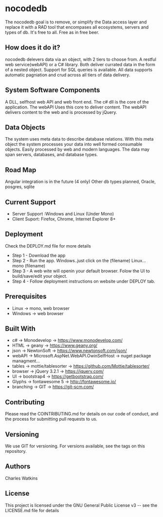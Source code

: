# nocodedb

The nocodedb goal is to remove, or simplify the Data access layer and replace it with a RAD tool that encompases all ecosystems, servers and types of db.  It's free to all. Free as in free beer.


## How does it do it?
 nocodedb delevers data via an object, with 2 tiers to choose from. A restful web service(webAPI) or a C# library. Both deliver currated data in the form of a nested object. Support for SQL queries is available. All data supports automatic pagniation and crud across all tiers of data delivery.


## System Software Components 
A DLL, selfhost web API and web front end.
The c# dll is the core of the application.
The webAPI Uses this core to deliver content.
The webAPI delivers content to the web and is processed by jQuery.


## Data Objects
The system uses meta data to describe database relations. With this meta object the system processes your data into well formed consumable objects. Easily processed by web and modern languages. The data may span servers, databases, and database types.


## Road Map
Angular integration is in the future (4 only)
Other db types planned, Oracle, posgres, sqlite


## Current Support
- Server Support :Windows and Linux (Under Mono)
- Client Suport: Firefox, Chrome, Internet Explorer 8+


## Deployment
Check the DEPLOY.md file for more details   
- Step 1 -  Download the app
- Step 2 -  Run the app. Windows..just click on the (filename) Linux... mono (filename)
- Step 3 -  A web wite will openin your default browser. Folow the UI to build/save/edit your object.
- Step 4 -  Follow deployment instructions on website under DEPLOY tab.


## Prerequisites
- Linux   -> mono, web browser
- Windows -> web browser


## Built With
- c#        -> Monodevelop                          -> https://www.monodevelop.com/
- HTML      -> geany                                -> https://www.geany.org/
- json      -> NewtonSoft                           -> https://www.newtonsoft.com/json/
- webAPI    -> Microsoft.AspNet.WebAPI.OwinSelfHost -> nuget package managment...
- tables    -> mottie/tablesorter                   -> https://github.com/Mottie/tablesorter/
- browser   -> jQuery 3.2.1                         -> https://jquery.com/
- UI        -> bootstrap4                           -> https://getbootstrap.com/
- Glyphs    -> fontawesome 5                        -> http://fontawesome.io/
- branching -> GIT                                  -> https://git-scm.com/


## Contributing
Please read the COINTRIBUTING.md for details on our code of conduct, and the process for submitting pull requests to us.


## Versioning
We use GIT for versioning. For versions available, see the tags on this repository.


## Authors
Charles Watkins


## License
This project is licensed under the GNU General Public License v3 -- see the LICENSE.md file for details


